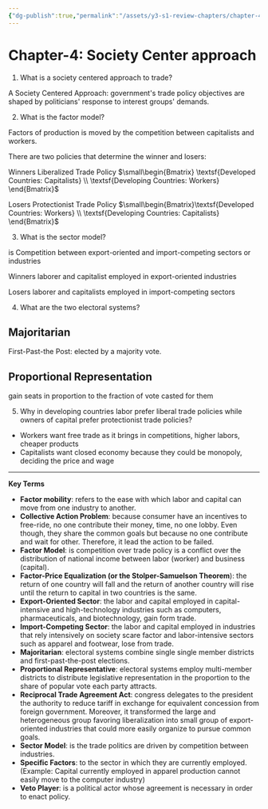 ```yaml
---
{"dg-publish":true,"permalink":"/assets/y3-s1-review-chapters/chapter-4-society-center-approach/"}
---
```


# Chapter-4: Society Center approach

1. What is a society centered approach to trade?

A Society Centered Approach: government's trade policy objectives are shaped by politicians' response to interest groups' demands.

2. What is the factor model?

Factors of production is moved by the competition between capitalists and workers.

There are two policies that determine the winner and losers:

Winners Liberalized Trade Policy $\small\begin{Bmatrix} 
\textsf{Developed Countries: Capitalists} \\ 
\textsf{Developing Countries: Workers} 
\end{Bmatrix}$ 

Losers  Protectionist Trade Policy  $\small\begin{Bmatrix}\textsf{Developed Countries: Workers} \\ \textsf{Developing Countries: Capitalists} \end{Bmatrix}$ 

3. What is the sector model?

is Competition between export-oriented and import-competing sectors or industries

Winners laborer and capitalist employed in export-oriented industries

Losers laborer and capitalists employed in import-competing sectors

4. What are the two electoral systems?

## Majoritarian

First-Past-the Post: elected by a majority vote.

## Proportional Representation

gain seats in proportion to the fraction of vote casted for them

5. Why in developing countries labor prefer liberal trade policies while owners of capital prefer protectionist trade policies?

- Workers want free trade as it brings in competitions, higher labors, cheaper products
- Capitalists want closed economy because they could be monopoly, deciding the price and wage

---

**Key Terms**

- **Factor mobility**: refers to the ease with which labor and capital can move from one industry to another.
- **Collective Action Problem**: because consumer have an incentives to free-ride, no one contribute their money, time, no one lobby. Even though, they share the common goals but because no one contribute and wait for other. Therefore, it lead the action to be failed.
- **Factor Model**: is competition over trade policy is a conflict over the distribution of national income between labor (worker) and business (capital).
- **Factor-Price Equalization (or the Stolper-Samuelson Theorem**): the return of one country will fall and the return of another country will rise until the return to capital in two countries is the same.
- **Export-Oriented Sector**: the labor and capital employed in capital-intensive and high-technology industries such as computers, pharmaceuticals, and biotechnology, gain form trade.
- **Import-Competing Sector**: the labor and capital employed in industries that rely intensively on society scare factor and labor-intensive sectors such as apparel and footwear, lose from trade.
- **Majoritarian**: electoral systems combine single single member districts and first-past-the-post elections.
- **Proportional Representative**: electoral systems employ multi-member districts to distribute legislative representation in the proportion to the share of popular vote each party attracts.
- **Reciprocal Trade Agreement Act**: congress delegates to the president the authority to reduce tariff in exchange for equivalent concession from foreign government. Moreover, it transformed the large and heterogeneous group favoring liberalization into small group of export-oriented industries that could more easily organize to pursue common goals.
- **Sector Model**: is the trade politics are driven by competition between industries.
- **Specific Factors**: to the sector in which they are currently employed. (Example: Capital currently employed in apparel production cannot easily move to the computer industry)
- **Veto Player**: is a political actor whose agreement is necessary in order to enact policy.